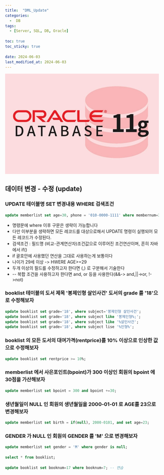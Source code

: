 ```yaml
---
title:  "DML_Update"
categories:
  -  DB
tags:
  - [Server, SQL, DB, Oracle]

toc: true
toc_sticky: true

date: 2024-06-03
last_modified_at: 2024-06-03
---
```


![oracle.png](/assets/images/oracle.png)

## 데이터 변경 - 수정 (update)

### UPDATE 테이블명 SET 변경내용 WHERE 검색조건

```sql
update memberlist set age=30, phone = '010-0000-1111' where membernum=3;
```

- 명령문에 where 이후 구문은 생략이 가능합니다
- 다만 이부분을 생략하면 모든 레코드를 대상으로해서 UPDATE 명령이 실행되어 모든 레코드가 수정된다.
- 검색조건 : 필드명 (비교-관계연산자)조건값으로 이루어진 조건연산이며, 흔히 자바에서 if()
- if 괄호안에 사용했던 연산을 그대로 사용하는게 보통이다
- 나이가 29세 이상 -> HWERE AGE>=29
- 두개 이상의 필드를 수정하고자 한다면 (,) 로 구분해서 기술한다
- -- 복합 조건을 사용하고자 한다면 and, or 등을 사용한다(&&-> and,||->or, !->not)

### booklist 테이블의 도서 제목 '봉제인형 살인사건' 도서의 grade 를 '18'으로 수정해보자

```sql
update booklist set grade='18', where subject='봉제인형 살인사건';
update booklist set grade='18', where subject like '봉제인형%;';
update booklist set grade='18', where subject like '%살인사건';
update booklist set grade='18', where subject lise '%인형%';
```

### booklist 의 모든 도서의 대여가격(rentprice)를 10% 이상으로 인상한 값으로 수정해보자

```sql
update booklist set rentprice >= 10%;
```

### memberlist 에서 사은포인트(bpoint)가 300 이상인 회원의 bpoint 에 30점을 가산해보자

```sql
update memberlist set bpoint = 300 and bpoint +=30;
```

### 생년월일이 NULL 인 회원의 생년월일을 2000-01-01 로 AGE를 23으로 변경해보자

```sql
update memberlist set birth = if(null), 2000-0101, and set age=23;
```

### GENDER 가 NULL 인 회원의 GENDER 를 'M' 으로 변경해보자

```sql
update memberlist set gender = 'M' where gender is null;

select * from booklist; 

update booklist set booknum=17 where booknum=7; -- 연습
```
